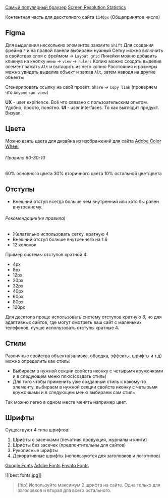 [Самый популярный браузер](https://www.w3schools.com/browsers/default.asp)
[Screen Resolution Statistics](https://www.w3schools.com/browsers/browsers_display.asp)

Контентная часть для десктопного сайта `1140px` (Общепринятое число)

## Figma
Для выделения нескольких элементов зажмите `Shift`
Для создания фрейма `F` и на правой панели выбираем нужный
Сетку можно включить в свойствах слоя с фреймом -> `Layout grid`
Линейки можно добавить кликнув на кнопку `меню` -> `view` -> `rulers`
Копию можно создать выделив элемент зажать `Alt` и вытащить из него копию
Расстояния и размеры можно увидеть выделив объект и зажав `Alt`, затем наводя на другие объекты

Сгенерировать ссылку на свой проект: `Share` -> `Copy link` (проверяем что `Anyone` `can view`)

**UX** - user expirience. Всё что связано с пользоательским опытом. Удобно, просто, понятно.
**UI** - user interfaces. То как выглядит продукт. Визуал.

## Цвета
Можно взять цвета для дизайна из изображений для сайта
[Adobe Color Wheel](https://color.adobe.com/ru/create/color-wheel)

###### Правило 60-30-10
60% основного цвета
30% вторичного цвета
10% остальной цвет/цвета

## Отступы

- Внешний отступ всегда больше чем внутренний или хотя бы равен внутреннему.

###### Рекомендации(не правила)
- Желательно использовать сетку, кратную 4
- Внешний отступ больше внутреннего на 1.6
- 12 колонок

Пример системы отступов кратной 4:
- 4px
- 8px
- 12px
- 20px
- 32px
- 40px
- 60px
- 80px
- 120px

Для десктопа проще использовать систему отступов кратную 8, но для адаптивных сайтов, где могут смотреть ваш сайт с маленьких телефонов, лучше использовать отступы кратные 4.

## Стили
Различные свойства объекта(заливка, обводка, эффекты, шрифты и т.д) можно определить как стиль:

- Выбираем в нужной секции свойств иконку с четырьмя кружочками и в следующем меню плюс(создать стиль)
- Для того чтобы применить уже созданный стиль к какому-то элементу, выбираем в нужной секции свойств иконку с четырьмя кружочками и в следующем меню выбираем сам стиль

Так можно легко в одном месте менять например цвет.

## Шрифты
Существуют 4 типа шрифтов:
1. Шрифты с засечками (печатная продукция, журналы и книги)
2. Шрифты без засечек (предпочтительны для сайтов)
3. Рукописные шрифты
4. Декоративные шрифты (используются для заголовков и логотипов)

[Google Fonts](https://fonts.google.com/)
[Adobe Fonts](https://fonts.adobe.com/)
[Envato Fonts](https://elements.envato.com/ru/fonts)

![[best fonts.jpg]]

>[!tip] Используйте максимум 2 шрифта на сайте. Одна только для заголовков и вторая для всего остального.

